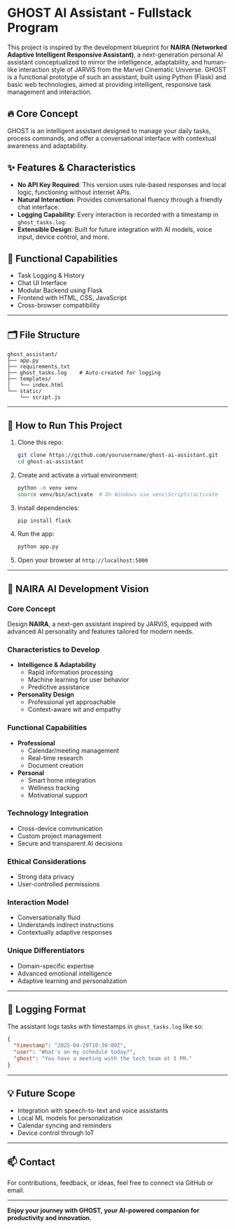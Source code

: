 # GHOST AI Assistant - Fullstack Program

This project is inspired by the development blueprint for **NAIRA (Networked Adaptive Intelligent Responsive Assistant)**, a next-generation personal AI assistant conceptualized to mirror the intelligence, adaptability, and human-like interaction style of JARVIS from the Marvel Cinematic Universe. GHOST is a functional prototype of such an assistant, built using Python (Flask) and basic web technologies, aimed at providing intelligent, responsive task management and interaction.

## 🔥 Core Concept
GHOST is an intelligent assistant designed to manage your daily tasks, process commands, and offer a conversational interface with contextual awareness and adaptability.

## ✨ Features & Characteristics
- **No API Key Required**: This version uses rule-based responses and local logic, functioning without internet APIs.
- **Natural Interaction**: Provides conversational fluency through a friendly chat interface.
- **Logging Capability**: Every interaction is recorded with a timestamp in `ghost_tasks.log`.
- **Extensible Design**: Built for future integration with AI models, voice input, device control, and more.

## 🔧 Functional Capabilities
- Task Logging & History
- Chat UI Interface
- Modular Backend using Flask
- Frontend with HTML, CSS, JavaScript
- Cross-browser compatibility

---
## 🗂️ File Structure
```
ghost_assistant/
├── app.py
├── requirements.txt
├── ghost_tasks.log    # Auto-created for logging
├── templates/
│   └── index.html
└── static/
    └── script.js
```

---
## 🚀 How to Run This Project
1. Clone this repo:
   ```bash
   git clone https://github.com/yourusername/ghost-ai-assistant.git
   cd ghost-ai-assistant
   ```

2. Create and activate a virtual environment:
   ```bash
   python -m venv venv
   source venv/bin/activate  # On Windows use venv\Scripts\activate
   ```

3. Install dependencies:
   ```bash
   pip install flask
   ```

4. Run the app:
   ```bash
   python app.py
   ```

5. Open your browser at `http://localhost:5000`

---
## 📜 NAIRA AI Development Vision

### Core Concept
Design **NAIRA**, a next-gen assistant inspired by JARVIS, equipped with advanced AI personality and features tailored for modern needs.

### Characteristics to Develop
- **Intelligence & Adaptability**
  - Rapid information processing
  - Machine learning for user behavior
  - Predictive assistance
- **Personality Design**
  - Professional yet approachable
  - Context-aware wit and empathy

### Functional Capabilities
- **Professional**
  - Calendar/meeting management
  - Real-time research
  - Document creation
- **Personal**
  - Smart home integration
  - Wellness tracking
  - Motivational support

### Technology Integration
- Cross-device communication
- Custom project management
- Secure and transparent AI decisions

### Ethical Considerations
- Strong data privacy
- User-controlled permissions

### Interaction Model
- Conversationally fluid
- Understands indirect instructions
- Contextually adaptive responses

### Unique Differentiators
- Domain-specific expertise
- Advanced emotional intelligence
- Adaptive learning and personalization

---
## 📌 Logging Format
The assistant logs tasks with timestamps in `ghost_tasks.log` like so:
```json
{
  "timestamp": "2025-04-29T10:30:00Z",
  "user": "What's on my schedule today?",
  "ghost": "You have a meeting with the tech team at 3 PM."
}
```

---
## 💡 Future Scope
- Integration with speech-to-text and voice assistants
- Local ML models for personalization
- Calendar syncing and reminders
- Device control through IoT

---
## 📫 Contact
For contributions, feedback, or ideas, feel free to connect via GitHub or email.

---
**Enjoy your journey with GHOST, your AI-powered companion for productivity and innovation.**
